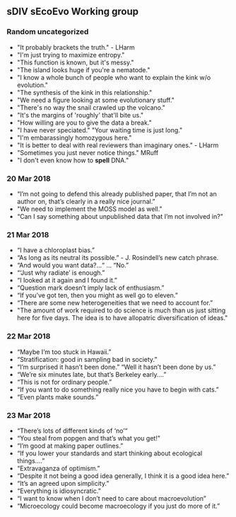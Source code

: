 ## sDIV sEcoEvo Working group
### Random uncategorized
* "It probably brackets the truth." - LHarm
* "I'm just trying to maximize entropy."
* "This function is known, but it's messy."
* "The island looks huge if you're a nematode."
* "I know a whole bunch of people who want to explain the kink w/o evolution."
* "The synthesis of the kink in this relationship."
* "We need a figure looking at some evolutionary stuff."
* "There's no way the snail crawled up the volcano."
* "It's the margins of 'roughly' that'll bite us."
* "How willing are you to give the data a break."
* "I have never speciated." "Your waiting time is just long."
* "I'm embarassingly homozygous here."
* "It is better to deal with real reviewers than imaginary ones." - LHarm
* "Sometimes you just never notice things." MRuff
* "I don't even know how to __spell__ DNA."

### 20 Mar 2018
* “I’m not going to defend this already published paper, that I’m not an author on, that’s clearly in a really nice journal.”
* "We need to implement the MOSS model as well."
* “Can I say something about unpublished data that I’m not involved in?”

### 21 Mar 2018
* “I have a chloroplast bias.”
* “As long as its neutral its possible.” - J. Rosindell’s new catch phrase.
* “And would you want data?…“ … “No.”
* “‘Just why radiate’ is enough.”
* “I looked at it again and I found it.”
* “Question mark doesn’t imply lack of enthusiasm.”
* “If you’ve got ten, then you might as well go to eleven.”
* “There are some new heterogeneities that we need to account for.”
* "The amount of work required to do science is much than us just sitting here for five days. The idea is to have allopatric diversification of ideas."

### 22 Mar 2018
* “Maybe I’m too stuck in Hawaii.”
* “Stratification: good in sampling bad in society.”
* “I’m surprised it hasn’t been done.” “Well it hasn’t been done by us.”
* “We’re six minutes late, but that’s Berkeley early….”
* “This is not for ordinary people.”
* “If you want to do something really nice you have to begin with cats.”
* “Even plants make sounds.”

### 23 Mar 2018
* “There’s lots of different kinds of ‘no’“
* “You steal from popgen and that’s what you get!”
* “I’m good at making paper outlines.”
* “If you lower your standards and start thinking about ecological things….”
* “Extravaganza of optimism.”
* “Despite it not being a good idea generally, I think it is a good idea here.”
* “It’s an agreed upon simplicity.”
* “Everything is idiosyncratic.”
* “I want to know when I don’t need to care about macroevolution”
* “Microecology could become macroecology if you just do more of it.”
